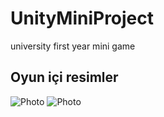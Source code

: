 # UnityMiniProject
university first year mini game

## Oyun içi resimler
![Photo](https://user-images.githubusercontent.com/58556840/170123431-d6f4e26b-8916-4bb7-b92b-a494ecfb7895.png)
![Photo](https://user-images.githubusercontent.com/58556840/170123440-7c9ca0c8-aa08-4783-a3d4-dc3a6f071e5d.png)

